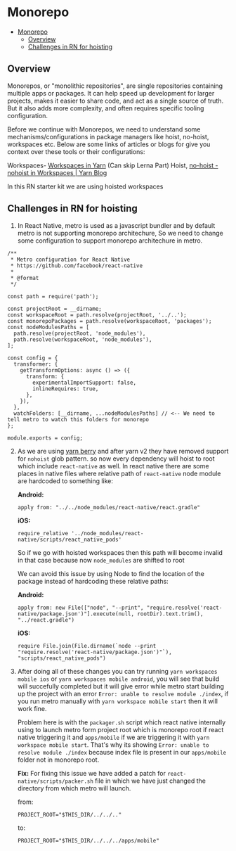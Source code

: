 # Monorepo

- [Monorepo](#monorepo)
  - [Overview](#overview)
  - [Challenges in RN for hoisting](#challenges-in-rn-for-hoisting)

## Overview

Monorepos, or "monolithic repositories", are single repositories containing multiple apps or packages. It can help speed up development for larger projects, makes it easier to share code, and act as a single source of truth.
But it also adds more complexity, and often requires specific tooling configuration.

Before we continue with Monorepos, we need to understand some mechanisms/configurations in package managers like hoist, no-hoist, workspaces etc. Below are some links of articles or blogs for give you context over these tools or their configurations:

Workspaces- [Workspaces in Yarn](https://classic.yarnpkg.com/blog/2017/08/02/introducing-workspaces/) (Can skip Lerna Part)
Hoist, [no-hoist - nohoist in Workspaces | Yarn Blog](https://classic.yarnpkg.com/blog/2018/02/15/nohoist/)

In this RN starter kit we are using hoisted workspaces

## Challenges in RN for hoisting

1. In React Native, metro is used as a javascript bundler and by default metro is not supporting monorepo architechure, So we need to change some configuration to support monorepo architechure in metro.

```
/**
 * Metro configuration for React Native
 * https://github.com/facebook/react-native
 *
 * @format
 */

const path = require('path');

const projectRoot = __dirname;
const workspaceRoot = path.resolve(projectRoot, '../..');
const monorepoPackages = path.resolve(workspaceRoot, 'packages');
const nodeModulesPaths = [
  path.resolve(projectRoot, 'node_modules'),
  path.resolve(workspaceRoot, 'node_modules'),
];

const config = {
  transformer: {
    getTransformOptions: async () => ({
      transform: {
        experimentalImportSupport: false,
        inlineRequires: true,
      },
    }),
  },
  watchFolders: [__dirname, ...nodeModulesPaths] // <-- We need to tell metro to watch this folders for monorepo
};

module.exports = config;

```

2. As we are using [yarn berry](https://yarnpkg.com) and after yarn v2 they have removed support for `nohoist` glob pattern. so now every dependency will hoist to root which include `react-native` as well. In react native there are some places in native files where relative path of `react-native` node module are hardcoded to something like:

   **Android:**

   ```
   apply from: "../../node_modules/react-native/react.gradle"
   ```

   **iOS:**

   ```
   require_relative '../node_modules/react-native/scripts/react_native_pods'
   ```

   So if we go with hoisted workspaces then this path will become invalid in that case because now `node_modules` are shifted to root

   We can avoid this issue by using Node to find the location of the package instead of hardcoding these relative paths:

   **Android:**

   ```
   apply from: new File(["node", "--print", "require.resolve('react-native/package.json')"].execute(null, rootDir).text.trim(), "../react.gradle")
   ```

   **iOS:**

   ```
   require File.join(File.dirname(`node --print "require.resolve('react-native/package.json')"`), "scripts/react_native_pods")
   ```

3. After doing all of these changes you can try running `yarn workspaces mobile ios` or `yarn workspaces mobile android`, you will see that build will succefully completed but it will give error while metro start building up the project with an error `Error: unable to resolve module ./index`, if you run metro manually with `yarn workspace mobile start` then it will work fine.

   Problem here is with the `packager.sh` script which react native internally using to launch metro form project root which is monorepo root if react native triggering it and `apps/mobile` if we are triggering it with `yarn workspace mobile start`. That's why its showing `Error: unable to resolve module ./index` because index file is present in our `apps/mobile` folder not in monorepo root.

   **Fix:** For fixing this issue we have added a patch for `react-native/scripts/packer.sh` file in which we have just changed the directory from which metro will launch.

   from:

   ```
   PROJECT_ROOT="$THIS_DIR/../../.."
   ```

   to:

   ```
   PROJECT_ROOT="$THIS_DIR/../../../apps/mobile"
   ```
